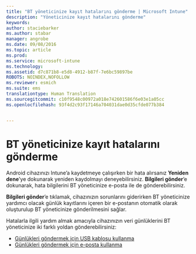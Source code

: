 ```yaml
---
title: "BT yöneticinize kayıt hatalarını gönderme | Microsoft Intune"
description: "Yöneticinize kayıt hatalarını gönderme"
keywords: 
author: staciebarker
ms.author: stabar
manager: angrobe
ms.date: 09/08/2016
ms.topic: article
ms.prod: 
ms.service: microsoft-intune
ms.technology: 
ms.assetid: d7c871b8-e5d8-4912-b87f-7e6bc59897be
ROBOTS: NOINDEX,NOFOLLOW
ms.reviewer: esmich
ms.suite: ems
translationtype: Human Translation
ms.sourcegitcommit: c10f9548c00972a018e742601586f6e03e1a05cc
ms.openlocfilehash: 93f4d2c93f17146a704031dae0d35cfde077b384


---
```



# BT yöneticinize kayıt hatalarını gönderme

Android cihazınızı Intune’a kaydetmeye çalışırken bir hata alırsanız **Yeniden dene**’ye dokunarak yeniden kaydolmayı deneyebilirsiniz. **Bilgileri gönder**’e dokunarak, hata bilgilerini BT yöneticinize e-posta ile de gönderebilirsiniz.

**Bilgileri gönder**’e tıklamak, cihazınızın sorunlarını giderirken BT yöneticinize yardımcı olacak günlük kayıtlarını içeren bir e-postanın otomatik olarak oluşturulup BT yöneticinize gönderilmesini sağlar.

Hatalarla ilgili yardım almak amacıyla cihazınızın veri günlüklerini BT yöneticinize iki farklı yoldan gönderebilirsiniz:

- [Günlükleri göndermek için USB kablosu kullanma](send-diagnostic-data-logs-to-your-it-administrator-using-a-usb-cable-android.md)
- [Günlükleri göndermek için e-posta kullanma](send-diagnostic-data-logs-to-your-it-administrator-using-email-android.md)



<!--HONumber=Oct16_HO2-->


